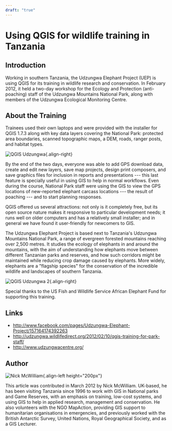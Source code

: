 ```yaml
---
draft: "true"
---
```


# Using QGIS for wildlife training in Tanzania

## Introduction

Working in southern Tanzania, the Udzungwa Elephant Project (UEP) is
using QGIS for its training in wildlife research and conservation. In
February 2012, it held a two-day workshop for the Ecology and Protection
(anti-poaching) staff of the Udzungwa Mountains National Park, along
with members of the Udzungwa Ecological Monitoring Centre.

## About the Training

Trainees used their own laptops and were provided with the installer for
QGIS 1.7.3 along with key data layers covering the National Park:
protected area boundaries, scanned topographic maps, a DEM, roads,
ranger posts, and habitat types.

![QGIS Udzungwa](./images/tanzania_udzungwa1.jpg){.align-right}

By the end of the two days, everyone was able to add GPS download data,
create and edit new layers, save map projects, design print composers,
and save graphics files for inclusion in reports and presentations \-\--
this last feature is specially useful in using GIS to help in normal
workflows. Even during the course, National Park staff were using the
GIS to view the GPS locations of new-reported elephant carcass locations
\-\-- the result of poaching \-\-- and to start planning responses.

QGIS offered us several attractions: not only is it completely free, but
its open source nature makes it responsive to particular development
needs; it runs well on older computers and has a relatively small
installer; and in general we have found it user-friendly for newcomers
to GIS.

The Udzungwa Elephant Project is based next to Tanzania\'s Udzungwa
Mountains National Park, a range of evergreen forested mountains
reaching over 2,500 metres. It studies the ecology of elephants in and
around the mountains, with the aim of understanding how elephants move
between different Tanzanian parks and reserves, and how such corridors
might be maintained while reducing crop damage caused by elephants. More
widely, elephants are a \"flagship species\" for the conservation of the
incredible wildlife and landscapes of southern Tanzania.

![QGIS Udzungwa 2](./images/tanzania_udzungwa2.jpg){.align-right}

Special thanks to the US Fish and Wildlife Service African Elephant Fund
for supporting this training.

## Links

-   <http://www.facebook.com/pages/Udzungwa-Elephant-Project/157164174392263>
-   <http://udzungwa.wildlifedirect.org/2012/02/10/qgis-training-for-park-staff/>
-   <http://www.udzungwacentre.org/>

## Author

![Nick McWilliam](./images/tanzania_udzungwaaut.jpg){.align-left
height="200px"}

This article was contributed in March 2012 by Nick McWilliam. UK-based,
he has been visiting Tanzania since 1996 to work with GIS in National
parks and Game Reserves, with an emphasis on training, low-cost systems,
and using GIS to help in applied research, management and conservation.
He also volunteers with the NGO MapAction, providing GIS support to
humanitarian organisations in emergencies, and previously worked with
the British Antarctic Survey, United Nations, Royal Geographical
Society, and as a GIS Lecturer.
